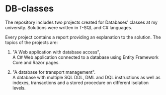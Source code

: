 # DB-classes
The repository includes two projects created for Databases' classes at my university. Solutions were written in T-SQL and C# languages.

Every project contains a report providing an explanation to the solution. The topics of the projects are:
  1. "A Web application with database access", <br />
A C# Web application connected to a database using Entity Framework Core and Razor pages. <br />

  2. "A database for transport management". <br />
A database with multiple SQL DDL, DML and DQL instructions as well as indexes, transactions and a stored procedure on different isolation levels.
